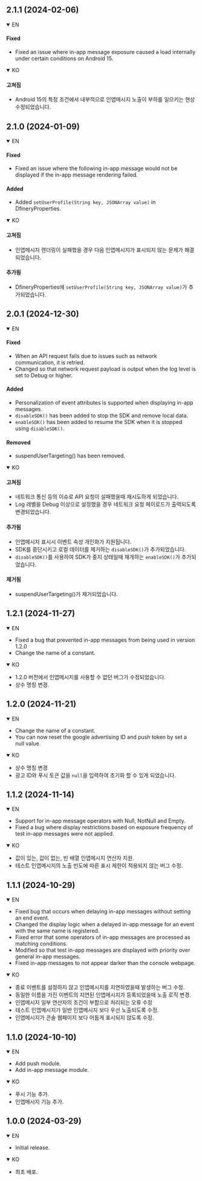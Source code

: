 ## 2.1.1 (2024-02-06)

<details open>
 <summary>EN</summary>

#### Fixed
- Fixed an issue where in-app message exposure caused a load internally under certain conditions on Android 15.

</details>
<details open>
 <summary>KO</summary>

#### 고쳐짐
- Android 15의 특정 조건에서 내부적으로 인앱메시지 노출이 부하를 일으키는 현상 수정되었습니다.

</details>

## 2.1.0 (2024-01-09)

<details open>
 <summary>EN</summary>

#### Fixed
- Fixed an issue where the following in-app message would not be displayed if the in-app message rendering failed.

#### Added
- Added `setUserProfile(String key, JSONArray value)` in DfineryProperties.

</details>
<details open>
 <summary>KO</summary>

#### 고쳐짐
- 인앱메시지 렌더링이 실패했을 경우 다음 인앱메시지가 표시되지 않는 문제가 해결되었습니다.

#### 추가됨
- DfineryProperties에 `setUserProfile(String key, JSONArray value)`가 추가되었습니다.

</details>

## 2.0.1 (2024-12-30)

<details open>
 <summary>EN</summary>

#### Fixed
- When an API request fails due to issues such as network communication, it is retried.
- Changed so that network request payload is output when the log level is set to Debug or higher.

#### Added
- Personalization of event attributes is supported when displaying in-app messages.
- `disableSDK()` has been added to stop the SDK and remove local data.
- `enableSDK()` has been added to resume the SDK when it is stopped using `disableSDK()`.

#### Removed
- suspendUserTargeting() has been removed.

</details>
<details open>
 <summary>KO</summary>

#### 고쳐짐
- 네트워크 통신 등의 이슈로 API 요청이 실패했을때 재시도하게 되었습니다.
- Log 레벨을 Debug 이상으로 설정했을 경우 네트워크 요청 페이로드가 출력되도록 변경되었습니다.

#### 추가됨
- 인앱메시지 표시시 이벤트 속성 개인화가 지원됩니다.
- SDK를 중단시키고 로컬 데이터를 제거하는 `disableSDK()`가 추가되었습니다.
- `disableSDK()`를 사용하여 SDK가 중지 상태일때 재개하는 `enableSDK()`가 추가되었습니다.

#### 제거됨
- suspendUserTargeting()가 제거되었습니다.

</details>

## 1.2.1 (2024-11-27)

<details open>
 <summary>EN</summary>

- Fixed a bug that prevented in-app messages from being used in version 1.2.0
- Change the name of a constant.

</details>
<details open>
 <summary>KO</summary>

- 1.2.0 버전에서 인앱메시지를 사용할 수 없던 버그가 수정되었습니다.
- 상수 명칭 변경.

</details>

## 1.2.0 (2024-11-21)

<details open>
 <summary>EN</summary>

- Change the name of a constant.
- You can now reset the google advertising ID and push token by set a null value.

</details>
<details open>
 <summary>KO</summary>

- 상수 명칭 변경
- 광고 ID와 푸시 토큰 값을 `null`을 입력하여 초기화 할 수 있게 되었습니다.

</details>

## 1.1.2 (2024-11-14)

<details open>
 <summary>EN</summary>

- Support for in-app message operators with Null, NotNull and Empty.
- Fixed a bug where display restrictions based on exposure frequency of test in-app messages were not applied.

</details>
<details open>
 <summary>KO</summary>

- 값이 있는, 값이 없는, 빈 배열 인앱메시지 연산자 지원.
- 테스트 인앱메시지의 노출 빈도에 따른 표시 제한이 적용되지 않는 버그 수정.

</details>

## 1.1.1 (2024-10-29)

<details open>
 <summary>EN</summary>

- Fixed bug that occurs when delaying in-app messages without setting an end event.
- Changed the display logic when a delayed in-app message for an event with the same name is registered.
- Fixed error that some operators of in-app messages are processed as matching conditions.
- Modified so that test in-app messages are displayed with priority over general in-app messages.
- Fixed in-app messages to not appear darker than the console webpage.

</details>
<details open>
 <summary>KO</summary>

- 종료 이벤트를 설정하지 않고 인앱메시지를 지연하였을때 발생하는 버그 수정.
- 동일한 이름을 가진 이벤트의 지연된 인앱메시지가 등록되었을때 노출 로직 변경.
- 인앱메시지 일부 연산자의 조건이 부합으로 처리되는 오류 수정
- 테스트 인앱메시지가 일반 인앱메시지 보다 우선 노출되도록 수정.
- 인앱메시지가 콘솔 웹페이지 보다 어둡게 표시되지 않도록 수정.

</details>

## 1.1.0 (2024-10-10)
<details open>
 <summary>EN</summary>
 
- Add push module.
- Add in-app message module.

</details>
<details open>
 <summary>KO</summary>
 
- 푸시 기능 추가.
- 인앱메시지 기능 추가.

</details>

## 1.0.0 (2024-03-29)
<details open>
 <summary>EN</summary>
 
- Initial release.

</details>
<details open>
 <summary>KO</summary>
 
- 최초 배포.

</details>